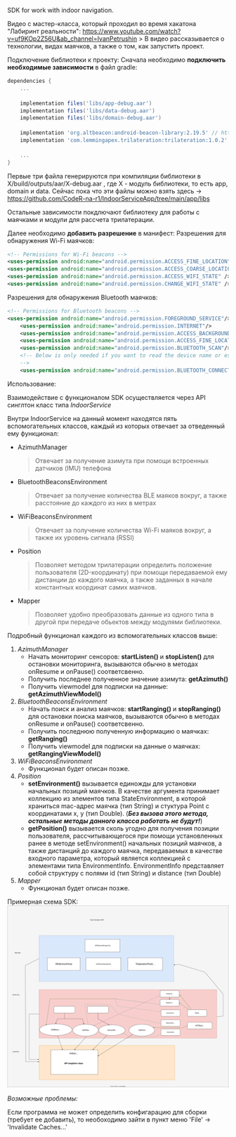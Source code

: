 SDK for work with indoor navigation.

Видео с мастер-класса, который проходил во время хакатона "Лабиринт реальности": https://www.youtube.com/watch?v=uf9KOp2Z56U&ab_channel=IvanPetrushin
    > В видео рассказывается о технологии, видах маячков, а также о том, как запустить проект.

Подключение библиотеки к проекту:
Сначала необходимо __подключить необходимые зависимости__ в файл gradle:
```gradle
dependencies {
    ...

    implementation files('libs/app-debug.aar')
    implementation files('libs/data-debug.aar')
    implementation files('libs/domain-debug.aar')

    implementation 'org.altbeacon:android-beacon-library:2.19.5' // https://altbeacon.github.io/android-beacon-library
    implementation 'com.lemmingapex.trilateration:trilateration:1.0.2'

    ...
}
```
Первые три файла генерируются при компиляции библиотеки в X/build/outputs/aar/X-debug.aar
, где X - модуль библиотеки, то есть app, domain и data.
Сейчас пока что эти файлы можно взять здесь -> https://github.com/CodeR-na-r1/IndoorServiceApp/tree/main/app/libs

Остальные зависимости покдлючают библиотеку для работы с маячками и модули для рассчета трилатерации.

Далее необходимо __добавить разрешение__ в манифест:
Разрешения для обнаружения Wi-Fi маячков:
```xml
<!-- Permissions for Wi-Fi beacons -->
<uses-permission android:name="android.permission.ACCESS_FINE_LOCATION" />
<uses-permission android:name="android.permission.ACCESS_COARSE_LOCATION" />
<uses-permission android:name="android.permission.ACCESS_WIFI_STATE" />
<uses-permission android:name="android.permission.CHANGE_WIFI_STATE" />
```

Разрешения для обнаружения Bluetooth маячков:
```xml
<!-- Permissions for Bluetooth beacons -->
<uses-permission android:name="android.permission.FOREGROUND_SERVICE"/>
    <uses-permission android:name="android.permission.INTERNET"/>
    <uses-permission android:name="android.permission.ACCESS_BACKGROUND_LOCATION" />
    <uses-permission android:name="android.permission.ACCESS_FINE_LOCATION" />
    <uses-permission android:name="android.permission.BLUETOOTH_SCAN"/>
    <!-- Below is only needed if you want to read the device name or establish a bluetooth connection
    -->
    <uses-permission android:name="android.permission.BLUETOOTH_CONNECT"/>
```

Использование:

Взаимодействие с функционалом SDK осуществляется через API синглтон класс типа _IndoorService_

Внутри IndoorService на данный момент находятся пять вспомогательных классов, каждый из которых отвечает за отведенный ему функционал:
+ AzimuthManager
    > Отвечает за получение азимута при помощи встроенных датчиков (IMU) телефона
+ BluetoothBeaconsEnvironment
    > Отвечает за получение количества BLE маяков вокруг, а также расстояние до каждого из них в метрах
+ WiFiBeaconsEnvironment
    > Отвечает за получение количества Wi-Fi маяков вокруг, а также их уровень сигнала (RSSI)
+ Position
    > Позволяет методом трилатерации определить положение пользователя (2D-координату) при помощи передаваемой ему дистанции до каждого маячка, а также заданных в начале константных координат самих маячков.
+ Mapper
    > Позволяет удобно преобразовать данные из одного типа в другой при передаче обьектов между модулями библиотеки.

Подробный функционал каждого из вспомогательных классов выше:
1. _AzimuthManager_
    + Начать мониторинг сенсоров: __startListen()__ и __stopListen()__ для остановки мониторинга, вызываются обычно в методах onResume и onPause() соответсвенно.
    + Получить последнее полученное значение азимута: __getAzimuth()__
    + Получить viewmodel для подписки на данные: __getAzimuthViewModel()__
2. _BluetoothBeaconsEnvironment_
    + Начать поиск и анализ маячков: __startRanging()__ и __stopRanging()__ для остановки поиска маячков, вызываются обычно в методах onResume и onPause() соответсвенно.
    + Получить последнюю полученную информацию о маячках: __getRanging()__
    + Получить viewmodel для подписки на данные о маячках: __getRangingViewModel()__
3. _WiFiBeaconsEnvironment_
    + Функционал будет описан позже.
4. _Position_
    + __setEnvironment()__ вызывается единожды для установки начальных позиций маячков. В качестве аргумента принимает коллекцию из элементов типа StateEnvironment, в которой храниться mac-адрес маячка (тип String) и  стуктура Point с координатами x, y (тип Double). (*__Без вызова этого метода, остальные методы данного класса работать не будут!__*)
    + __getPosition()__ вызывается сколь угодно для получения позиции пользователя, рассчитывающегося при помощи установленных ранее в методе setEnvironment() начальных позиций маячков, а также дистанций до каждого маячка, передаваемых в качестве входного параметра, который является коллекцией с элементами типа EnvironmentInfo. EnvironmentInfo представляет собой структуру с полями id (тип String) и distance (тип Double)
5. _Mapper_
    + Функционал будет описан позже.

Примерная схема SDK:
<img src="./schemeSDK.svg">

*Возможные проблемы:*

Если программа не может определить конфигарацию для сборки (требует ее добавить), то необоходимо зайти в пункт меню 'File' -> 'Invalidate Caches...'
